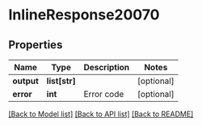 # InlineResponse20070

## Properties
Name | Type | Description | Notes
------------ | ------------- | ------------- | -------------
**output** | **list[str]** |  | [optional] 
**error** | **int** | Error code | [optional] 

[[Back to Model list]](../README.md#documentation-for-models) [[Back to API list]](../README.md#documentation-for-api-endpoints) [[Back to README]](../README.md)

